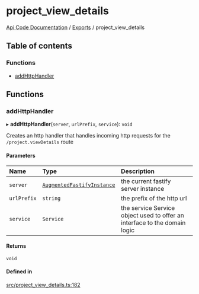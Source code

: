 # project\_view\_details
 
[Api Code Documentation](../README.md) / [Exports](../modules.md) / project\_view\_details

## Table of contents

### Functions

- [addHttpHandler](project_view_details.md#addhttphandler)

## Functions

### addHttpHandler

▸ **addHttpHandler**(`server`, `urlPrefix`, `service`): `void`

Creates an http handler that handles incoming http requests for the `/project.viewDetails` route

#### Parameters

| Name | Type | Description |
| :------ | :------ | :------ |
| `server` | [`AugmentedFastifyInstance`](../interfaces/types.AugmentedFastifyInstance.md) | the current fastify server instance |
| `urlPrefix` | `string` | the prefix of the http url |
| `service` | `Service` | the service Service object used to offer an interface to the domain logic |

#### Returns

`void`

#### Defined in

[src/project_view_details.ts:182](https://github.com/openkfw/TruBudget/blob/40b449a/api/src/project_view_details.ts#L182)
